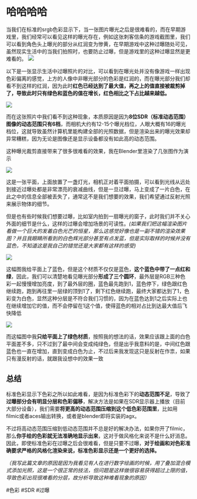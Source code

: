 # 哈哈哈哈
当我们在标准的srgb色彩显示下，当一张图片曝光之后是很难看的，而在早期游戏里，我们经常可以看见这样的曝光存在，例如这张刺客信条的游戏截图里，我们可以看到角色头上曝光的部分从红润变为惨黄，在早期游戏中这种过曝随处可见，虽然现实生活中的当我们拍照时，也要防止过曝，但是游戏里的这种过曝显然是更难看的。
![](assets/标准视图色彩下的过曝为什么这么难看/5bc28fe296ec2b2f223c5abe4e535e6f.png)

以下是一张显示生活中过曝照片的对比，可以看到在曝光处并没有像游戏一样出现色彩偏离的感觉，上方的人像中非曝光部分的色彩是红润的，而在曝光部分我们却看不到这样的红润，因为此时**红色已经达到了最大值，再之上的值直接被裁剪掉了，导致此时只有绿色和蓝色的值在增长，红色相比之下占比越来越低。**

![](assets/标准视图色彩下的过曝为什么这么难看/119d540c93431f46161e8c3ffcc829d1.png)

而在这张照片中我们看不到这种现象，本质原因是因为**8位SDR（标准动态范围）图像的动态范围只有6档**，而相机大约有12-15个曝光档位，人眼大概有16的曝光档位，这就导致虽然计算机里能构建全部的光照数据，但是渲染出来的曝光效果却异常糟糕，因为无论是图像还是显示设备都没有如此高的动态范围。

这种曝光裁剪直接带来了很多很难看的效果，我在Blender里渲染了几张图作为演示

![](assets/标准视图色彩下的过曝为什么这么难看/32431d4c01431d959fd7de52c8798d45.png)

这是一张平面，上面放置了一盏灯光，相机正对着平面拍摄，可以看到光线从远处到接近过曝处都是非常漂亮的衰减曲线，但是一旦过曝，马上变成了一片白色，在此之中的信息全部被丢失了，通常这不是我们想要的效果，我们希望通过反射光照来展示物体的细节。

但是也有些时候我们想要过曝，比如室内拍到一扇曝光的窗子，此时我们并不关心外面的细节是什么，这样的过曝会增加场景的可读性。*(如果我们把这幅渲染图片看做一个巨大的发着白色光芒的恒星，那么这感觉好像也是一副不错的渲染效果图？并且我眼睛所看到的白色辉光部分甚至有点发蓝，但是实际取样的时候并没有蓝色，不知道这是我自己的错觉还是大家都有这样的感受)*

![](assets/标准视图色彩下的过曝为什么这么难看/72ba537fea64fbab95b2ae67b65a354d.png)

这幅图我给平面上了蓝色，但是这个材质不仅仅是蓝色，**这个蓝色中带了一点红和绿**，因此，我们可以清楚地看见曝光部分**形成了三个圆环**，最外层是RGB三种色彩一起慢慢增加亮度，到了最外层的圈，蓝色最先跑到1，蓝色停下，绿色跟红色继续跑，跑到再往里一层绿的顶到1了，剩下红色继续跑，最终大家都达到了1，色彩变为白色，显然这种分层是不符合我们习惯的，因为在蓝色达到1之后实际上也在继续增加它的值，而不会停留在1这个值，使得蓝色的相对占比到达最大值后飞快降低

![](assets/标准视图色彩下的过曝为什么这么难看/83745a7c82990dd3b024ec525d7d9c0d.png)

而这幅图中我**只给平面上了绿色材质**，按照我的想法的话，效果应该跟上面的白色平面差不多，只不过到了最中间会变成纯绿色，但是出乎我意料的是，中间红色跟蓝色也一直在增加，直到变成白色为止，不过后来我发现这只是反射在作祟，如果只有漫反射的话，就跟我设想中的效果一致

## 总结
标准色彩显示下色彩之所以如此难看，是因为标准色彩下的**动态范围不足**，导致了**过曝部分会有明显分层和色彩偏移**，解决方法是如果在SDR显示器上播放（目前大部分设备），我们需要**将更高的动态范围压缩到这个低色彩范围里**，比如用filmic或者aces输出转换，或者是blender即将实装的agx。

不过将高动态范围压缩到低动态范围并不总是好的解决办法，如果你开了filmic，那么**你手绘的色彩就无法准确地显示出来**，这对于做风格化来说不是什么好消息。因此，即使标准色彩在过曝之后会很难看，但是只要不过曝，**对于绘画和对色彩准确要求严格的风格化渲染来说，标准色彩显示还是一个更好的选择。**

*（我写此篇文章的原因是因为我看见有人在进行数字绘画的时候，用了叠加混合模式添加光照，这是一个很正常的技法，但问题是这样做很容易获得超过上限的值，导致色彩出现很难看的分层，故分析导致这种难看现象的原因）*

#色彩 #SDR #过曝

